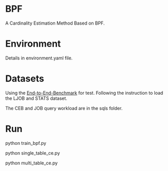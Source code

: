 # BPF
A Cardinality Estimation Method Based on BPF.
# Environment
Details in environment.yaml file.
# Datasets
Using the [End-to-End-Benchmark](https://github.com/Nathaniel-Han/End-to-End-CardEst-Benchmark) for test. Following the instruction to load the LJOB and STATS dataset.

The CEB and JOB query workload are in the sqls folder.
# Run
python train_bpf.py

python single_table_ce.py

python multi_table_ce.py